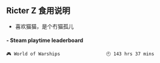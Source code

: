 ## Ricter Z 食用说明
- 喜欢猫猫，是个冇猫孤儿

<!-- steam-box start -->
#### - Steam playtime leaderboard
```text
🎮 World of Warships                 🕘 143 hrs 37 mins
```
<!-- Powered by https://github.com/YouEclipse/steam-box . -->
<!-- steam-box end -->
